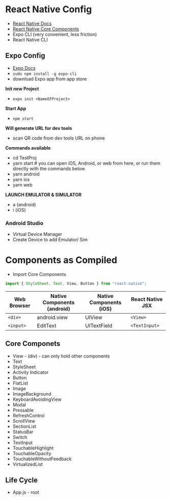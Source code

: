 # React Native Config

- [React Native Docs](https://reactnative.dev/docs/getting-started)
- [React Native Core Components](https://reactnative.dev/docs/components-and-apis)
- Expo CLI (very convenient, less friction)
- React Native CLI

## Expo Config

- [Expo Docs](https://docs.expo.dev)
- `sudo npm install -g expo-cli`
- download Expo app from app store

**Init new Project**

- `expo init <NameOfProject>`

**Start App**

- `npm start`

**Will generate URL for dev tools**

- scan QR code from dev tools URL on phone

**Commands available**

- cd TestProj
- yarn start # you can open iOS, Android, or web from here, or run them directly with the commands below.
- yarn android
- yarn ios
- yarn web

**LAUNCH EMULATOR & SIMULATOR**

- a (android)
- i (iOS)

### Android Studio

- Virtual Device Manager
- Create Device to add Emulator/ Sim

# Components as Compiled

- Import Core Components

```js
import { StyleSheet, Text, View, Button } from "react-native";
```

| Web Browser | Native Components (android) | Native Components (iOS) | React Native JSX |
| ----------- | --------------------------- | ----------------------- | ---------------- |
| `<div>`     | android.view                | UIView                  | `<View>`         |
| `<input>`   | EditText                    | UITextField             | `<TextInput>`    |

## Core Componets

- View - (div) - can only hold other components
- Text
- StyleSheet
- Activity Indicator
- Button
- FlatList
- Image
- ImageBackground
- KeyboardAvoidingView
- Modal
- Pressable
- RefreshControl
- ScrollView
- SectionList
- StatusBar
- Switch
- TextInput
- TouchableHighlight
- TouchableOpacity
- TouchableWithoutFeedback
- VirtualizedList

## Life Cycle

- App.js - root
